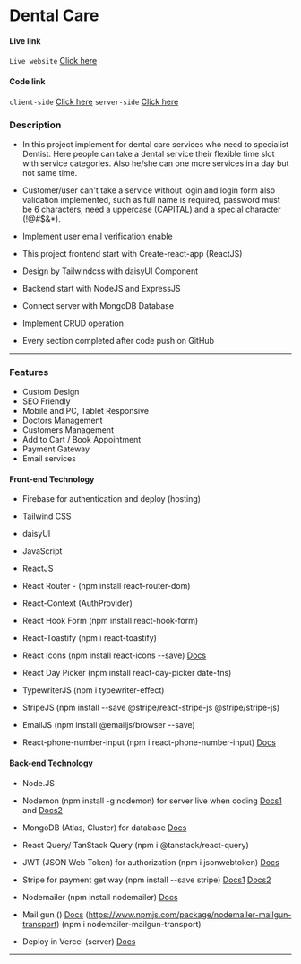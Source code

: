 # Dental Care

#### Live link

`Live website` [Click here](https://dental-care-com.web.app/)
<!-- `client-side` [Click here](https://dental-care-com.web.app/) -->
<!-- `server-side` [Click here](https://dental-care-server-rho.vercel.app) -->

#### Code link 

<!-- `GitHub` [Click here](https://github.com/nurulcse7/dental-care-client) -->
`client-side` [Click here](https://github.com/nurulcse7/dental-care-client)
`server-side` [Click here](https://github.com/nurulcse7/dental-care-server)

### Description
- In this project implement for dental care services who need to specialist Dentist. Here people can take a dental service their flexible time slot with service categories. Also he/she can one more services in a day but not same time. 
- Customer/user can't take a service without login and login form also validation implemented, such as  full 
name is required, password must be 6 characters, need a uppercase (CAPITAL) and a special character (!@#$&*).
- Implement user email verification enable

- This project frontend start with Create-react-app (ReactJS)
- Design by Tailwindcss with daisyUI Component 
- Backend start with NodeJS and ExpressJS
- Connect server with MongoDB Database
- Implement CRUD operation
- Every section completed after code push on GitHub

--- 

### Features 
- Custom Design 
- SEO Friendly 
- Mobile and PC, Tablet Responsive 
- Doctors Management 
- Customers Management 
- Add to Cart / Book Appointment 
- Payment Gateway 
- Email services 
<!-- - Shipping Management  -->
<!-- - Invoice Printing  -->

#### Front-end Technology

- Firebase for authentication and deploy (hosting)
- Tailwind CSS
- daisyUI
- JavaScript
- ReactJS
- React Router - (npm install react-router-dom)
- React-Context (AuthProvider)
- React Hook Form (npm install react-hook-form)
- React-Toastify (npm i react-toastify)
- React Icons (npm install react-icons --save) [Docs](https://react-icons.github.io/react-icons/)

- React Day Picker (npm install react-day-picker date-fns)
- TypewriterJS (npm i typewriter-effect)
- StripeJS (npm install --save @stripe/react-stripe-js @stripe/stripe-js)
- EmailJS (npm install @emailjs/browser --save) 
- React-phone-number-input (npm i react-phone-number-input) [Docs](https://www.npmjs.com/package/react-phone-number-input)

#### Back-end Technology

- Node.JS
- Nodemon (npm install -g nodemon)
  for server live when coding [Docs1](https://nodemon.io/) and [Docs2](https://www.npmjs.com/package/nodemon)

- MongoDB (Atlas, Cluster) for database [Docs](https://cloud.mongodb.com/)

- React Query/ TanStack Query (npm i @tanstack/react-query)

- JWT (JSON Web Token) for authorization (npm i jsonwebtoken) [Docs](https://www.npmjs.com/package/jsonwebtoken)

- Stripe for payment get way (npm install --save stripe) [Docs1](https://stripe.com/docs/payments/quickstart) [Docs2](https://stripe.com/docs/testing)

- Nodemailer (npm install nodemailer) [Docs](https://nodemailer.com/about/)
- Mail gun () [Docs](https://app.mailgun.com/mg/dashboard) (https://www.npmjs.com/package/nodemailer-mailgun-transport) (npm i nodemailer-mailgun-transport)

- Deploy in Vercel (server) [Docs](https://vercel.com/dashboard)



---



<!-- 
# Getting Started with Create React App

This project was bootstrapped with [Create React App](https://github.com/facebook/create-react-app).

## Available Scripts

In the project directory, you can run:

### `npm start`

Runs the app in the development mode.\
Open [http://localhost:3000](http://localhost:3000) to view it in your browser.

The page will reload when you make changes.\
You may also see any lint errors in the console.

### `npm test`

Launches the test runner in the interactive watch mode.\
See the section about [running tests](https://facebook.github.io/create-react-app/docs/running-tests) for more information.

### `npm run build`

Builds the app for production to the `build` folder.\
It correctly bundles React in production mode and optimizes the build for the best performance.

The build is minified and the filenames include the hashes.\
Your app is ready to be deployed!

See the section about [deployment](https://facebook.github.io/create-react-app/docs/deployment) for more information.

### `npm run eject`

**Note: this is a one-way operation. Once you `eject`, you can't go back!**

If you aren't satisfied with the build tool and configuration choices, you can `eject` at any time. This command will remove the single build dependency from your project.

Instead, it will copy all the configuration files and the transitive dependencies (webpack, Babel, ESLint, etc) right into your project so you have full control over them. All of the commands except `eject` will still work, but they will point to the copied scripts so you can tweak them. At this point you're on your own.

You don't have to ever use `eject`. The curated feature set is suitable for small and middle deployments, and you shouldn't feel obligated to use this feature. However we understand that this tool wouldn't be useful if you couldn't customize it when you are ready for it.

## Learn More

You can learn more in the [Create React App documentation](https://facebook.github.io/create-react-app/docs/getting-started).

To learn React, check out the [React documentation](https://reactjs.org/).

### Code Splitting

This section has moved here: [https://facebook.github.io/create-react-app/docs/code-splitting](https://facebook.github.io/create-react-app/docs/code-splitting)

### Analyzing the Bundle Size

This section has moved here: [https://facebook.github.io/create-react-app/docs/analyzing-the-bundle-size](https://facebook.github.io/create-react-app/docs/analyzing-the-bundle-size)

### Making a Progressive Web App

This section has moved here: [https://facebook.github.io/create-react-app/docs/making-a-progressive-web-app](https://facebook.github.io/create-react-app/docs/making-a-progressive-web-app)

### Advanced Configuration

This section has moved here: [https://facebook.github.io/create-react-app/docs/advanced-configuration](https://facebook.github.io/create-react-app/docs/advanced-configuration)

### Deployment

This section has moved here: [https://facebook.github.io/create-react-app/docs/deployment](https://facebook.github.io/create-react-app/docs/deployment)

### `npm run build` fails to minify

This section has moved here: [https://facebook.github.io/create-react-app/docs/troubleshooting#npm-run-build-fails-to-minify](https://facebook.github.io/create-react-app/docs/troubleshooting#npm-run-build-fails-to-minify)

 -->